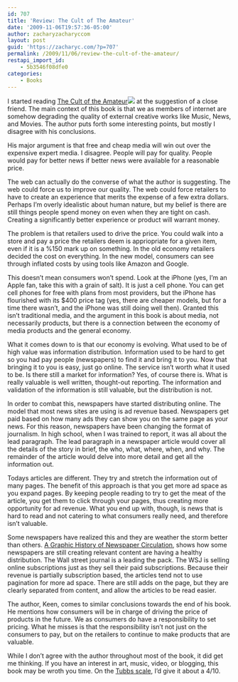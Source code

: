 ```yaml
---
id: 707
title: 'Review: The Cult of The Amateur'
date: '2009-11-06T19:57:36-05:00'
author: zacharyzacharyccom
layout: post
guid: 'https://zacharyc.com/?p=707'
permalink: /2009/11/06/review-the-cult-of-the-amateur/
restapi_import_id:
    - 5b3546f08dfe0
categories:
    - Books
---
```


I started reading [The Cult of the Amateur](http://www.amazon.com/gp/product/0385520816?ie=UTF8&tag=zacharycohen-20&linkCode=as2&camp=1789&creative=390957&creativeASIN=0385520816)![](http://www.assoc-amazon.com/e/ir?t=zacharycohen-20&l=as2&o=1&a=0385520816) at the suggestion of a close friend. The main context of this book is that we as members of internet are somehow degrading the quality of external creative works like Music, News, and Movies. The author puts forth some interesting points, but mostly I disagree with his conclusions.

His major argument is that free and cheap media will win out over the expensive expert media. I disagree. People will pay for quality. People would pay for better news if better news were available for a reasonable price.

The web can actually do the converse of what the author is suggesting. The web could force us to improve our quality. The web could force retailers to have to create an experience that merits the expense of a few extra dollars. Perhaps I’m overly idealistic about human nature, but my belief is there are still things people spend money on even when they are tight on cash. Creating a significantly better experience or product will warrant money.

The problem is that retailers used to drive the price. You could walk into a store and pay a price the retailers deem is appriopriate for a given item, even if it is a %150 mark up on something. In the old economy retailers decided the cost on everything. In the new model, consumers can see through inflated costs by using tools like Amazon and Google.

This doesn’t mean consumers won’t spend. Look at the iPhone (yes, I’m an Apple fan, take this with a grain of salt). It is just a cell phone. You can get cell phones for free with plans from most providers, but the iPhone has flourished with its $400 price tag (yes, there are cheaper models, but for a time there wasn’t, and the iPhone was still doing well then). Granted this isn’t traditional media, and the argument in this book is about media, not necessarily products, but there is a connection between the economy of media products and the general economy.

What it comes down to is that our economy is evolving. What used to be of high value was information distribution. Information used to be hard to get so you had pay people (newspapers) to find it and bring it to you. Now that bringing it to you is easy, just go online. The service isn’t worth what it used to be. Is there still a market for information? Yes, of course there is. What is really valuable is well written, thought-out reporting. The information and validation of the information is still valuable, but the distribution is not.

In order to combat this, newspapers have started distributing online. The model that most news sites are using is ad revenue based. Newspapers get paid based on how many ads they can show you on the same page as your news. For this reason, newspapers have been changing the format of journalism. In high school, when I was trained to report, it was all about the lead paragraph. The lead paragraph in a newspaper article would cover all the details of the story in brief, the who, what, where, when, and why. The remainder of the article would delve into more detail and get all the information out.

Todays articles are different. They try and stretch the information out of many pages. The benefit of this approach is that you get more ad space as you expand pages. By keeping people reading to try to get the meat of the article, you get them to click through your pages, thus creating more opportunity for ad revenue. What you end up with, though, is news that is hard to read and not catering to what consumers really need, and therefore isn’t valuable.

Some newspapers have realized this and they are weather the storm better than others. [A Graphic History of Newspaper Circulation](http://www.theawl.com/2009/10/a-graphic-history-of-newspaper-circulation-over-the-last-two-decades), shows how some newspapers are still creating relevant content are having a healthy distribution. The Wall street journal is a leading the pack. The WSJ is selling online subscriptions just as they sell their paid subscriptions. Because their revenue is partially subscription based, the articles tend not to use pagination for more ad space. There are still adds on the page, but they are clearly separated from content, and allow the articles to be read easier.

The author, Keen, comes to similar conclusions towards the end of his book. He mentions how consumers will be in charge of driving the price of products in the future. We as consumers do have a responsibility to set pricing. What he misses is that the responsibility isn’t not just on the consumers to pay, but on the retailers to continue to make products that are valuable.

While I don’t agree with the author throughout most of the book, it did get me thinking. If you have an interest in art, music, video, or blogging, this book may be wroth you time. On the [Tubbs scale](http://latentcontent.net/entries/281/the-tubbs-scale), I’d give it about a 4/10.